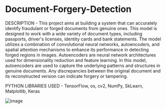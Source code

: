 # Document-Forgery-Detection

DESCRIPTION - This project aims at building a system that can accurately identify fraudulant or forged documents from genuine ones. This model is designed to work with a wide variety of document types, including passports, driver's licenses, identity cards and bank statements.
The model utilizes a combination of convolutional neural networks, autoencoders, and spatial attention mechanisms to enhance its performance in detecting forged regions in images. 
Autoencoders are neural network architectures used for dimensionality reduction and feature learning. In this model, autoencoders are used to capture the underlying patterns and structures in genuine documents. Any discrepancies between the original document and its reconstructed version can indicate forgery or tampering.

PYTHON LIBRARIES USED - TensorFlow, os, cv2, NumPy, SkLearn, Matplotlib, Keras




![image](https://github.com/divyanshsahu2020/Document-Forgery-Detection/assets/80671629/5096eb52-6da3-4664-bc6f-6cf4d42e6322)
